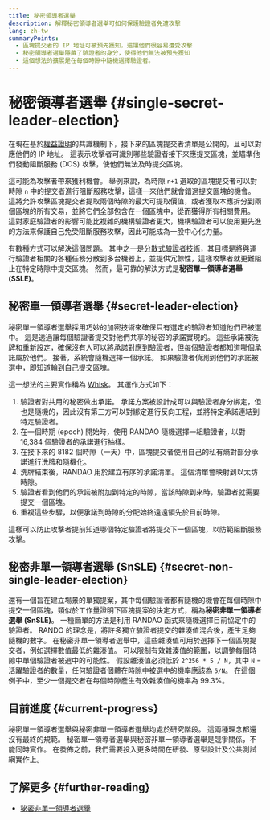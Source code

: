```yaml
---
title: 秘密領導者選舉
description: 解釋秘密領導者選舉可如何保護驗證者免遭攻擊
lang: zh-tw
summaryPoints:
  - 區塊提交者的 IP 地址可被預先獲知，這讓他們很容易遭受攻擊
  - 秘密領導者選舉隱藏了驗證者的身分，使得他們無法被預先獲知
  - 這個想法的擴展是在每個時隙中隨機選擇驗證者。
---
```


# 秘密領導者選舉 \{#single-secret-leader-election}

在現在基於[權益證明](/developers/docs/consensus-mechanisms/pos)的共識機制下，接下來的區塊提交者清單是公開的，且可以對應他們的 IP 地址。 這表示攻擊者可識別哪些驗證者接下來應提交區塊，並瞄準他們發動阻斷服務 (DOS) 攻擊，使他們無法及時提交區塊。

這可能為攻擊者帶來獲利機會。 舉例來說，為時隙 `n+1` 選取的區塊提交者可以對時隙 `n` 中的提交者進行阻斷服務攻擊，這樣一來他們就會錯過提交區塊的機會。 這將允許攻擊區塊提交者提取兩個時隙的最大可提取價值，或者獲取本應拆分到兩個區塊的所有交易，並將它們全部包含在一個區塊中，從而獲得所有相關費用。 這對家庭驗證者的影響可能比複雜的機構驗證者更大，機構驗證者可以使用更先進的方法來保護自己免受阻斷服務攻擊，因此可能成為一股中心化力量。

有數種方式可以解決這個問題。 其中之一是[分散式驗證者技術](https://github.com/ethereum/distributed-validator-specs)，其目標是將與運行驗證者相關的各種任務分散到多台機器上，並提供冗餘性，這樣攻擊者就更難阻止在特定時隙中提交區塊。 然而，最可靠的解決方式是**秘密單一領導者選舉 (SSLE)**。

## 秘密單一領導者選舉 \{#secret-leader-election}

秘密單一領導者選舉採用巧妙的加密技術來確保只有選定的驗證者知道他們已被選中。 這是透過讓每個驗證者提交對他們共享的秘密的承諾實現的。 這些承諾被洗牌和重新設定，確保沒有人可以將承諾對應到驗證者，但每個驗證者都知道哪個承諾屬於他們。 接著，系統會隨機選擇一個承諾。 如果驗證者偵測到他們的承諾被選中，即知道輪到自己提交區塊。

這一想法的主要實作稱為 [Whisk](https://ethresear.ch/t/whisk-a-practical-shuffle-based-ssle-protocol-for-ethereum/11763)。 其運作方式如下：

1. 驗證者對共用的秘密做出承諾。 承諾方案被設計成可以與驗證者身分綁定，但也是隨機的，因此沒有第三方可以對綁定進行反向工程，並將特定承諾連結到特定驗證者。
2. 在一個時期 (epoch) 開始時，使用 RANDAO 隨機選擇一組驗證者，以對 16,384 個驗證者的承諾進行抽樣。
3. 在接下來的 8182 個時隙（一天）中，區塊提交者使用自己的私有熵對部分承諾進行洗牌和隨機化。
4. 洗牌結束後，RANDAO 用於建立有序的承諾清單。 這個清單會映射到以太坊時隙。
5. 驗證者看到他們的承諾被附加到特定的時隙，當該時隙到來時，驗證者就需要提交一個區塊。
6. 重複這些步驟，以便承諾到時隙的分配始終遠遠領先於目前時隙。

這樣可以防止攻擊者提前知道哪個特定驗證者將提交下一個區塊，以防範阻斷服務攻擊。

## 秘密非單一領導者選舉 (SnSLE) \{#secret-non-single-leader-election}

還有一個旨在建立場景的單獨提案，其中每個驗證者都有隨機的機會在每個時隙中提交一個區塊，類似於工作量證明下區塊提案的決定方式，稱為**秘密非單一領導者選舉 (SnSLE)**。 一種簡單的方法是利用 RANDAO 函式來隨機選擇目前協定中的驗證者。 RANDO 的理念是，將許多獨立驗證者提交的雜湊值混合後，產生足夠隨機的數字。 在秘密非單一領導者選舉中，這些雜湊值可用於選擇下一個區塊提交者，例如選擇數值最低的雜湊值。 可以限制有效雜湊值的範圍，以調整每個時隙中單個驗證者被選中的可能性。 假設雜湊值必須低於 `2^256 * 5 / N`，其中 `N` = 活躍驗證者的數量，任何驗證者個體在時隙中被選中的機率應該為 `5/N`。 在這個例子中，至少一個提交者在每個時隙產生有效雜湊值的機率為 99.3%。

## 目前進度 \{#current-progress}

秘密單一領導者選舉與秘密非單一領導者選舉均處於研究階段。 這兩種理念都還沒有最終的規範。 秘密單一領導者選舉與秘密非單一領導者選舉是競爭關係，不能同時實作。 在發佈之前，我們需要投入更多時間在研發、原型設計及公共測試網實作上。

## 了解更多 \{#further-reading}

- [秘密非單一領導者選舉](https://ethresear.ch/t/secret-non-single-leader-election/11789)
